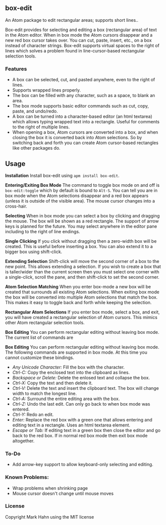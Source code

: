 
## box-edit

An Atom package to edit rectangular areas; supports short lines..

Box-edit provides for selecting and editing a box (rectangular area) of text in the Atom editor. When in box mode the Atom cursors disappear and a new red box cursor takes over.  You can cut, paste, insert, etc., on a box instead of character strings. Box-edit supports virtual spaces to the right of lines which solves a problem found in line-cursor-based rectangular selection tools.

### Features

- A box can be selected, cut, and pasted anywhere, even to the right of lines.
- Supports wrapped lines properly.
- The box can be filled with any character, such as a space, to blank an area.
- The box mode supports basic editor commands such as cut, copy, paste, and undo/redo.
- A box can be turned into a character-based editor (an html textarea) which allows typing wrapped text into a rectangle.  Useful for comments to the right of multiple lines.
- When opening a box, Atom cursors are converted into a box, and when closing the box it is converted back into Atom selections. So by switching back and forth you can create Atom cursor-based rectangles like other packages do.

## Usage

**Installation** Install box-edit using `apm install box-edit`.  

**Entering/Exiting Box Mode** The command to toggle box mode on and off is `box-edit:toggle` which by default is bound to `Alt-S`. You can tell you are in box mode when the Atom selections disappear and a red box appears (unless it is outside of the visible area).  The mouse cursor changes into a cross-hair.

**Selecting** When in box mode you can select a box by clicking and dragging the mouse. The box will be shown as a red rectangle.  The support of arrow keys is planned for the future.  You may select anywhere in the editor pane including to the right of line endings.

**Single Clicking** If you click without dragging then a zero-width box  will be created. This is useful before inserting a box.  You can also extend it to a bigger box using shift-click. 

**Extending Selection** Shift-click will move the second corner of a box to the new point. This allows extending a selection. If you wish to create a box that is taller/wider than the current screen then you must select one corner with a single-click, scroll the pane, and then shift-click to set the second corner.

**Atom Selection Matching** When you enter box-mode a new box will be created that surrounds all existing Atom selections.  When exiting box mode the box will be converted into multiple Atom selections that match the box.  This makes it easy to toggle back and forth while keeping the selection.

**Rectangular Atom Selections**  If you enter box mode, select a box, and exit, you will have created a rectangular selection of Atom cursors. This mimics other Atom rectangular selection tools.

**Box Editing** You can perform rectangular editing without leaving box mode. The current list of commands are 

**Box Editing** You can perform rectangular editing without leaving box mode. The following commands are supported in box mode.  At this time you cannot customize these bindings.

-  *Any Unicode Character:* Fill the box with the character.
-  *Ctrl-C:*  Copy the enclosed text into the clipboard as lines.
-  *Backspace or Delete:*  Delete the enlosed text and collapse the box.
-  *Ctrl-X:* Copy the text and then delete it.
-  *Ctrl-V:* Delete the text and insert the clipboard text.  The box will change width to match the longest line.
-  *Ctrl-A:* Surround the entire editing area with the box.
-  *Ctrl-Z:* Undo the last edit. Can only go back to when box mode was entered.
-  *Ctrl-Y:* Redo an edit.
-  *Enter:* Replace the red box with a green one that allows entering and editing text in a rectangle.  Uses an html textarea element.
-  *Escape or Tab:* If editing text in a green box then close the editor and go back to the red box.  If in normal red box mode then exit box mode altogether.
                    
### To-Do 
          
- Add arrow-key support to allow keyboard-only selecting and editing.
          
### Known Problems:
- Wrap problems when shrinking page
- Mouse cursor doesn't change until mouse moves
          
### License
Copyright Mark Hahn using the MIT license
